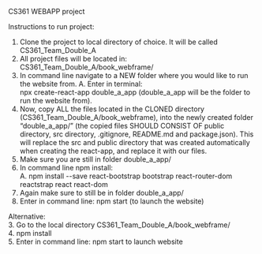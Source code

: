 
CS361 WEBAPP project

Instructions to run project:
1. Clone the project to local directory of choice. It will be called CS361_Team_Double_A
2. All project files will be located in: CS361_Team_Double_A/book_webframe/
3. In command line navigate to a NEW folder where you would like to run the website from.
    A. Enter in terminal:  
       npx create-react-app double_a_app (double_a_app will be the folder to run the website from).
4. Now, copy ALL the files located in the CLONED directory (CS361_Team_Double_A/book_webframe), into the newly created folder “double_a_app/” (the copied files SHOULD CONSIST OF public directory, src directory, .gitignore, README.md and package.json). This will replace the src and public directory that was created automatically when creating the react-app, and replace it with our files.
5. Make sure you are still in folder double_a_app/
6. In command line npm install:<br>
    A. npm install --save react-bootstrap bootstrap react-router-dom reactstrap react react-dom<br>
7. Again make sure to still be in folder double_a_app/
8. Enter in command line:  npm start (to launch the website)


Alternative:<br>
3. Go to the local directory CS361_Team_Double_A/book_webframe/<br>
4. npm install<br>
5. Enter in command line: npm start to launch website<br>
